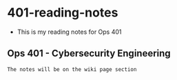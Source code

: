# 401-reading-notes
* This is my reading notes for Ops 401
## Ops 401 - Cybersecurity Engineering
    The notes will be on the wiki page section
